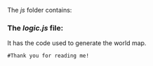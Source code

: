 The *js* folder contains:

### The *logic.js* file:

It has the code used to generate the world map.

```#Thank you for reading me!```